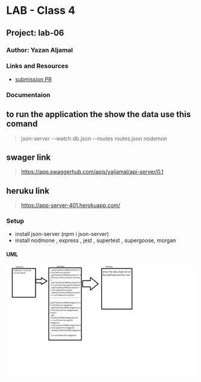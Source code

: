 # LAB - Class 4

## Project: lab-06

### Author: Yazan Aljamal

### Links and Resources

* [submission PR](https://github.com/yaljamal-401-advanced-javascript/api-server/pull/10)

### Documentaion

## to run the application the show the data use this comand

> json-server --watch db.json --routes routes.json
> nodemon

## swager link 

> https://app.swaggerhub.com/apis/yaljamal/api-server/0.1

## heruku link 
> https://app-server-401.herokuapp.com/

### Setup

* install json-server (npm i json-server)
* install nodmone , express , jest , supertest , supergoose, morgan

#### UML

![UML Diagram](./UML/class7.png)
